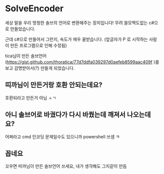 # SolveEncoder

세상 말을 우리 멍청한 솔브의 언어로 변환해주는 장치입니다!
무려 쓸모짝도없는 c#으로 만들었습니다.

근데 c#으로 만들어서 그런지, 속도가 매우 꼴받습니다. 
(앞글자가 P 로 시작하는 사람이 만든 프로그램으로 인해 수정됨)

tica님이 만든 솔브언어 (https://gist.github.com/thoratica/77d7ddfa039297d0aefeb8599aac409f )를
보고 감명받아서(?) 만들게 되었습니다.

## 띠까님이 만든거랑 호환 안되는데요?

호환되라고 만든거 아님 ㅅㄱ

## 아니 솔브어로 바궜다가 다시 바꿨는데 깨져서 나오는데요?

어쩌라고
cmd 인코딩 문제일수도 있으니까 powershell 쓰셈 ㅋ

## 꼽네요

꼬우면 띠까님이 만든 솔브언어 쓰세요, 내가 생각해도 그지같이 만듬
